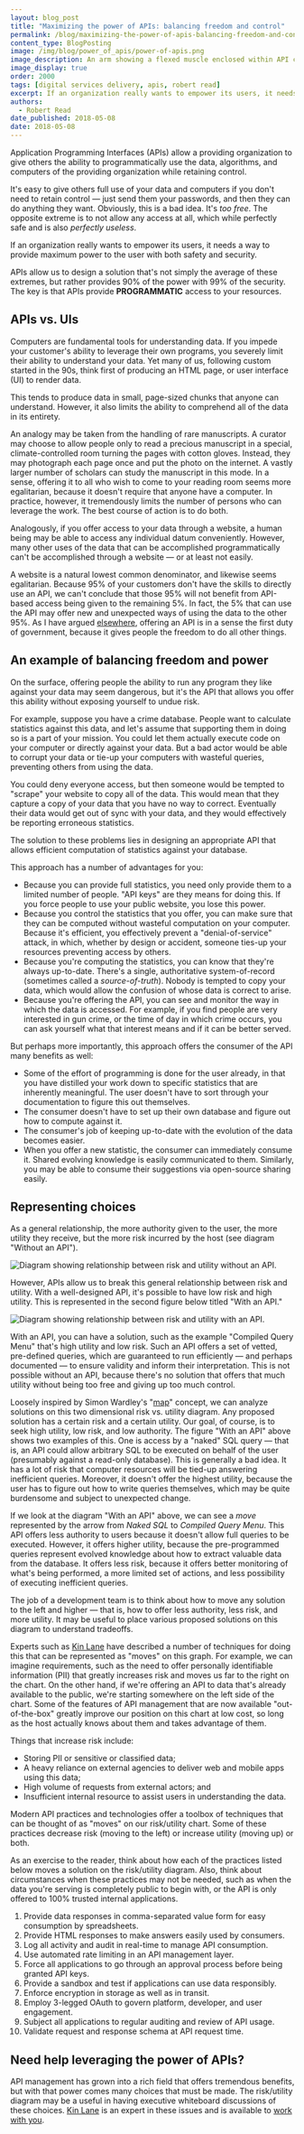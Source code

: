 ```yaml
---
layout: blog_post
title: "Maximizing the power of APIs: balancing freedom and control"
permalink: /blog/maximizing-the-power-of-apis-balancing-freedom-and-control/
content_type: BlogPosting
image: /img/blog/power_of_apis/power-of-apis.png
image_description: An arm showing a flexed muscle enclosed within API computing symbols.
image_display: true
order: 2000
tags: [digital services delivery, apis, robert read]
excerpt: If an organization really wants to empower its users, it needs a way to provide maximum power to the user with both safety and security. APIs allow you to design a solution that's not simply the average of these extremes, but rather provides 90% of the power with 99% of the security.
authors:
  - Robert Read
date_published: 2018-05-08
date: 2018-05-08
---
```


Application Programming Interfaces (APIs) allow a providing organization to give others the ability to programmatically use the data, algorithms, and computers of the providing organization while retaining control.

It's easy to give others full use of your data and computers if you don't need to retain control &mdash; just send them your passwords, and then they can do anything they want. Obviously, this is a bad idea. It's *too free*. The opposite extreme is to not allow any access at all, which while perfectly safe and is also *perfectly useless*.

If an organization really wants to empower its users, it needs a way to provide maximum power to the user with both safety and security.

APIs allow us to design a solution that's not simply the average of these extremes, but rather provides 90% of the power with 99% of the security. The key is that APIs provide **PROGRAMMATIC** access to your resources.

## APIs vs. UIs

Computers are fundamental tools for understanding data. If you impede your customer's ability to leverage their own programs, you severely limit their ability to understand your data. Yet many of us, following custom started in the 90s, think first of producing an HTML page, or user interface (UI) to render data.

This tends to produce data in small, page-sized chunks that anyone can understand. However, it also limits the ability to comprehend all of the data in its entirety.

An analogy may be taken from the handling of rare manuscripts. A curator may choose to allow people only to read a precious manuscript  in a special, climate-controlled room turning the pages with cotton gloves. Instead, they may photograph each page once and put the photo on the internet. A vastly larger number of scholars can study the manuscript in this mode. In a sense, offering it to all who wish to come to your reading room seems more egalitarian, because it doesn't require that anyone have a computer. In practice, however, it tremendously limits the number of persons who can leverage the work. The best course of action is to do both.

Analogously, if you offer access to your data through a website, a human being may be able to access any individual datum conveniently. However, many other uses of the data that can be accomplished programmatically can't be accomplished through a website &mdash; or at least not easily.

A website is a natural lowest common denominator, and likewise seems egalitarian. Because 95% of your customers don't have the skills to directly use an API, we can't conclude that those 95% will not benefit from API-based access being given to the remaining 5%. In fact, the 5% that can use the API may offer new and unexpected ways of using the data to the other 95%. As I have argued [elsewhere](https://thepolicy.us/the-minimum-government-responsibility-api-first-24cf67b9ec73), offering an API is in a sense the first duty of government, because it gives people the freedom to do all other things.

## An example of balancing freedom and power

On the surface, offering people the ability to run any program they like against your data may seem dangerous, but it's the API that allows you offer this ability without exposing yourself to undue risk.

For example, suppose you have a crime database. People want to calculate statistics against this data, and let's assume that supporting them in doing so is a part of your mission. You could let them actually execute code on your computer or directly against your data. But a bad actor would be able to corrupt your data or tie-up your computers with wasteful queries, preventing others from using the data.

You could deny everyone access, but then someone would be tempted to "scrape" your website to copy all of the data. This would mean that they capture a copy of your data that you have no way to correct. Eventually their data would get out of sync with your data, and they would effectively be reporting erroneous statistics.

The solution to these problems lies in designing an appropriate API that allows efficient computation of statistics against your database.

This approach has a number of advantages for you:

* Because you can provide full statistics, you need only provide them to a limited number of people. "API keys" are they means for doing this. If you force people to use your public website, you lose this power.
* Because you control the statistics that you offer, you can make sure that they can be computed without wasteful computation on your computer. Because it's efficient, you effectively prevent a "denial-of-service" attack, in which, whether by design or accident, someone ties-up your resources preventing access by others.
* Because you're computing the statistics, you can know that they're always up-to-date. There's a single, authoritative system-of-record (sometimes called a *source-of-truth*). Nobody is tempted to copy your data, which would allow the confusion of whose data is correct to arise.
* Because you're offering the API, you can see and monitor the way in which the data is accessed. For example, if you find people are very interested in gun crime, or the time of day in which crime occurs, you can ask yourself what that interest means and if it can be better served.

But perhaps more importantly, this approach offers the consumer of the API many benefits as well:

* Some of the effort of programming is done for the user already, in that you have distilled your work down to specific statistics that are inherently meaningful. The user doesn't have to sort through your documentation to figure this out themselves.
* The consumer doesn't have to set up their own database and figure out how to compute against it.
* The consumer's job of keeping up-to-date with the evolution of the data becomes easier.
* When you offer a new statistic, the consumer can immediately consume it. Shared evolving knowledge is easily communicated to them. Similarly, you may be able to consume their suggestions via open-source sharing easily.

## Representing choices

As a general relationship, the more authority given to the user, the more utility they receive, but the more risk incurred by the host (see diagram "Without an API").

![Diagram showing relationship between risk and utility without an API.](/img/blog/power_of_apis/risk-utility-graph-without-api.png)

However, APIs allow us to break this general relationship between risk and utility. With a well-designed API, it's possible to have low risk and high utility. This is represented in the second figure below titled "With an API."

![Diagram showing relationship between risk and utility with an API.](/img/blog/power_of_apis/risk-utility-graph-with-api.png)

With an API, you can have a solution, such as the example "Compiled Query Menu" that's high utility and low risk. Such an API offers a set of vetted, pre-defined queries, which are guaranteed to run efficiently &mdash; and perhaps documented &mdash; to ensure validity and inform their interpretation. This is not possible without an API, because there's no solution that offers that much utility without being too free and giving up too much control.

Loosely inspired by Simon Wardley's "[map](http://blog.gardeviance.org/2015/02/an-introduction-to-wardley-value-chain.html)" concept, we can analyze solutions on this two dimensional risk vs. utility diagram. Any proposed solution has a certain risk and a certain utility.  Our goal, of course, is to seek high utility, low risk, and low authority. The figure "With an API" above shows two examples of this. One is access by a "naked" SQL query &mdash; that is, an API could allow arbitrary SQL to be executed on behalf of the user (presumably against a read-only database). This is generally a bad idea. It has a lot of risk that computer resources will be tied-up answering inefficient queries. Moreover, it doesn't offer the highest utility, because the user has to figure out how to write queries themselves, which may be quite burdensome and subject to unexpected change.

If we look at the diagram "With an API" above, we can see a *move* represented by the arrow from *Naked SQL* to *Compiled Query Menu*. This API offers less authority to users because it doesn't allow full queries to be executed. However, it offers higher utility, because the pre-programmed queries represent evolved knowledge about how to extract valuable data from the database. It offers less risk, because it offers better monitoring of what's being performed, a more limited set of actions, and less possibility of executing inefficient queries.

The job of a development team is to think about how to move any solution to the left and higher &mdash; that is, how to offer less authority, less risk, and more utility. It may be useful to place various proposed solutions on this diagram to understand tradeoffs.

Experts such as [Kin Lane](/blog/kin-lane-harnessing-the-connective-power-of-apis/) have described a number of techniques for doing this that can be represented as "moves" on this graph. For example, we can imagine requirements, such as the need to offer personally identifiable information (PII) that greatly increases risk and moves us far to the right on the chart. On the other hand, if we're offering an API to data that's already available to the public, we're starting somewhere on the left side of the chart. Some of the features of API management that are now available "out-of-the-box" greatly improve our position on this chart at low cost, so long as the host actually knows about them and takes advantage of them.

Things that increase risk include:

* Storing PII or sensitive or classified data;
* A heavy reliance on external agencies to deliver web and mobile apps using this data;
* High volume of requests from external actors; and
* Insufficient internal resource to assist users in understanding the data.

Modern API practices and technologies offer a toolbox of techniques that can be thought of as "moves" on our risk/utility chart. Some of these practices decrease risk (moving to the left) or increase utility (moving up) or both.

As an exercise to the reader, think about how each of the practices listed below moves a solution on the risk/utility diagram. Also, think about circumstances when these practices may not be needed, such as when the data you're serving is completely public to begin with, or the API is only offered to 100% trusted internal applications.

1. Provide data responses in comma-separated value form for easy consumption by spreadsheets.
2. Provide HTML responses to make answers easily used by consumers.
3. Log all activity and audit in real-time to manage API consumption.
4. Use automated rate limiting in an API management layer.
5. Force all applications to go through an approval process before being granted API keys.
6. Provide a sandbox and test if applications can use data responsibly.
7. Enforce encryption in storage as well as in transit.
8. Employ 3-legged OAuth to govern platform, developer, and user engagement.
9. Subject all applications to regular auditing and review of API usage.
10. Validate request and response schema at API request time.

## Need help leveraging the power of APIs?

API management has grown into a rich field that offers tremendous benefits, but with that power comes many choices that must be made. The risk/utility diagram may be a useful in having executive whiteboard discussions of these choices. [Kin Lane](/blog/kin-lane-harnessing-the-connective-power-of-apis/) is an expert in these issues and is available to [work with you](/hire-us/).
